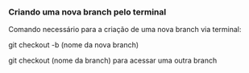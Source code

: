 ### Criando uma nova branch pelo terminal

Comando necessário para a criação de uma nova branch via terminal: 

git checkout -b (nome da nova branch)

git checkout (nome da branch) para acessar uma outra branch